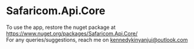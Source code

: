 # Safaricom.Api.Core

To use the app, restore the nuget package at https://www.nuget.org/packages/Safaricom.Api.Core/
<br />
For any queries/suggestions, reach me on kennedykinyanjui@outlook.com

